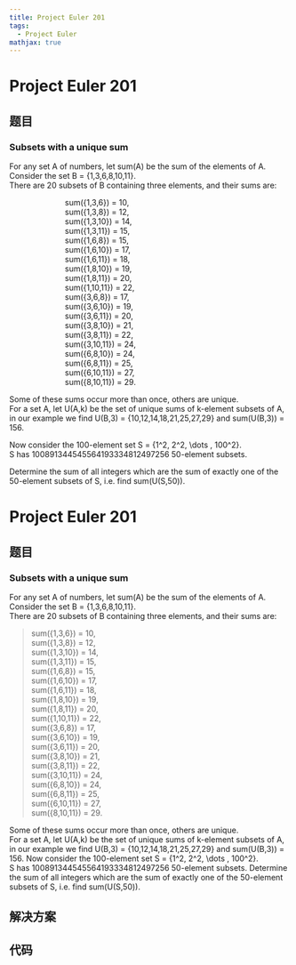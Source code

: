 ```yaml
---
title: Project Euler 201
tags:
  - Project Euler
mathjax: true
---
```

<escape><!-- more --></escape>
    
# Project Euler 201
## 题目
### Subsets with a unique sum

For any set A of numbers, let sum(A) be the sum of the elements of A.<br />
Consider the set B = {1,3,6,8,10,11}.<br /> There are 20 subsets of B containing three elements, and their sums are:

<p style="margin-left:100px;">
sum({1,3,6}) = 10,<br />
sum({1,3,8}) = 12,<br />
sum({1,3,10}) = 14,<br />
sum({1,3,11}) = 15,<br />
sum({1,6,8}) = 15,<br />
sum({1,6,10}) = 17,<br />
sum({1,6,11}) = 18,<br />
sum({1,8,10}) = 19,<br />
sum({1,8,11}) = 20,<br />
sum({1,10,11}) = 22,<br />
sum({3,6,8}) = 17,<br />
sum({3,6,10}) = 19,<br />
sum({3,6,11}) = 20,<br />
sum({3,8,10}) = 21,<br />
sum({3,8,11}) = 22,<br />
sum({3,10,11}) = 24,<br />
sum({6,8,10}) = 24,<br />
sum({6,8,11}) = 25,<br />
sum({6,10,11}) = 27,<br />
sum({8,10,11}) = 29.

Some of these sums occur more than once, others are unique.<br />
For a set A, let U(A,k) be the set of unique sums of k-element subsets of A, in our example we find U(B,3) = {10,12,14,18,21,25,27,29} and sum(U(B,3)) = 156.

Now consider the 100-element set S = {1^2, 2^2, \dots , 100^2}.<br />
S has 100891344545564193334812497256 50-element subsets.

Determine the sum of all integers which are the sum of exactly one of the 50-element subsets of S, i.e. find sum(U(S,50)).


# Project Euler 201
## 题目
### Subsets with a unique sum

For any set A of numbers, let sum(A) be the sum of the elements of A.<br>Consider the set B = {1,3,6,8,10,11}.<br>There are 20 subsets of B containing three elements, and their sums are:
<blockquote>
sum({1,3,6}) = 10,<br>sum({1,3,8}) = 12,<br>sum({1,3,10}) = 14,<br>sum({1,3,11}) = 15,<br>sum({1,6,8}) = 15,<br>sum({1,6,10}) = 17,<br>sum({1,6,11}) = 18,<br>sum({1,8,10}) = 19,<br>sum({1,8,11}) = 20,<br>sum({1,10,11}) = 22,<br>sum({3,6,8}) = 17,<br>sum({3,6,10}) = 19,<br>sum({3,6,11}) = 20,<br>sum({3,8,10}) = 21,<br>sum({3,8,11}) = 22,<br>sum({3,10,11}) = 24,<br>sum({6,8,10}) = 24,<br>sum({6,8,11}) = 25,<br>sum({6,10,11}) = 27,<br>sum({8,10,11}) = 29.
</blockquote>
Some of these sums occur more than once, others are unique.<br>For a set A, let U(A,k) be the set of unique sums of k-element subsets of A, in our example we find U(B,3) = {10,12,14,18,21,25,27,29} and sum(U(B,3)) = 156.
Now consider the 100-element set S = {1^2, 2^2, \dots , 100^2}.<br>S has 100891344545564193334812497256 50-element subsets.
Determine the sum of all integers which are the sum of exactly one of the 50-element subsets of S, i.e. find sum(U(S,50)).


## 解决方案


## 代码


